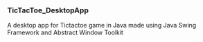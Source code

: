 ### TicTacToe_DesktopApp
A desktop app for Tictactoe game in Java made using Java Swing Framework and Abstract Window Toolkit


